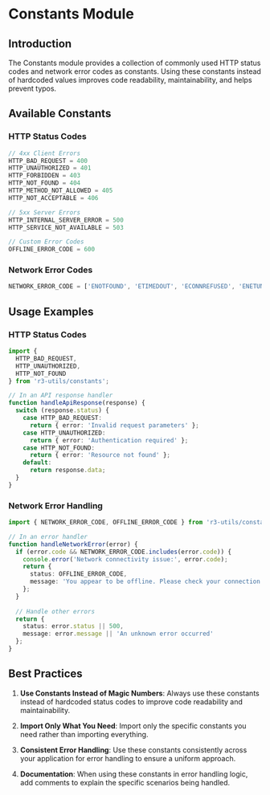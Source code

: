 # Constants Module

## Introduction

The Constants module provides a collection of commonly used HTTP status codes and network error codes as constants. Using these constants instead of hardcoded values improves code readability, maintainability, and helps prevent typos.

## Available Constants

### HTTP Status Codes

```typescript
// 4xx Client Errors
HTTP_BAD_REQUEST = 400
HTTP_UNAUTHORIZED = 401
HTTP_FORBIDDEN = 403
HTTP_NOT_FOUND = 404
HTTP_METHOD_NOT_ALLOWED = 405
HTTP_NOT_ACCEPTABLE = 406

// 5xx Server Errors
HTTP_INTERNAL_SERVER_ERROR = 500
HTTP_SERVICE_NOT_AVAILABLE = 503

// Custom Error Codes
OFFLINE_ERROR_CODE = 600
```

### Network Error Codes

```typescript
NETWORK_ERROR_CODE = ['ENOTFOUND', 'ETIMEDOUT', 'ECONNREFUSED', 'ENETUNREACH']
```

## Usage Examples

### HTTP Status Codes

```typescript
import { 
  HTTP_BAD_REQUEST, 
  HTTP_UNAUTHORIZED, 
  HTTP_NOT_FOUND 
} from 'r3-utils/constants';

// In an API response handler
function handleApiResponse(response) {
  switch (response.status) {
    case HTTP_BAD_REQUEST:
      return { error: 'Invalid request parameters' };
    case HTTP_UNAUTHORIZED:
      return { error: 'Authentication required' };
    case HTTP_NOT_FOUND:
      return { error: 'Resource not found' };
    default:
      return response.data;
  }
}
```

### Network Error Handling

```typescript
import { NETWORK_ERROR_CODE, OFFLINE_ERROR_CODE } from 'r3-utils/constants';

// In an error handler
function handleNetworkError(error) {
  if (error.code && NETWORK_ERROR_CODE.includes(error.code)) {
    console.error('Network connectivity issue:', error.code);
    return {
      status: OFFLINE_ERROR_CODE,
      message: 'You appear to be offline. Please check your connection.'
    };
  }
  
  // Handle other errors
  return {
    status: error.status || 500,
    message: error.message || 'An unknown error occurred'
  };
}
```

## Best Practices

1. **Use Constants Instead of Magic Numbers**: Always use these constants instead of hardcoded status codes to improve code readability and maintainability.

2. **Import Only What You Need**: Import only the specific constants you need rather than importing everything.

3. **Consistent Error Handling**: Use these constants consistently across your application for error handling to ensure a uniform approach.

4. **Documentation**: When using these constants in error handling logic, add comments to explain the specific scenarios being handled.